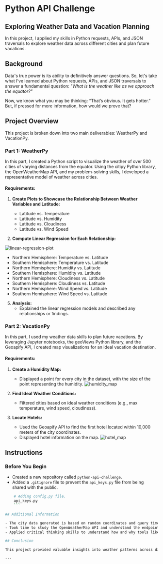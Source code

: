 # Python API Challenge

## Exploring Weather Data and Vacation Planning

In this project, I applied my skills in Python requests, APIs, and JSON traversals to explore weather data across different cities and plan future vacations.

## Background

Data's true power is its ability to definitively answer questions. So, let's take what I've learned about Python requests, APIs, and JSON traversals to answer a fundamental question: *"What is the weather like as we approach the equator?"*

Now, we know what you may be thinking: “That’s obvious. It gets hotter.” But, if pressed for more information, how would we prove that?

## Project Overview

This project is broken down into two main deliverables: WeatherPy and VacationPy.

### Part 1: WeatherPy

In this part, I created a Python script to visualize the weather of over 500 cities of varying distances from the equator. Using the citipy Python library, the OpenWeatherMap API, and my problem-solving skills, I developed a representative model of weather across cities.

#### Requirements:

1. **Create Plots to Showcase the Relationship Between Weather Variables and Latitude:**
   - Latitude vs. Temperature
   - Latitude vs. Humidity
   - Latitude vs. Cloudiness
   - Latitude vs. Wind Speed

2. **Compute Linear Regression for Each Relationship:**

![linear-regression-plot](https://github.com/user-attachments/assets/d12c99e2-9638-4b8f-9530-d2b251bba58e)

   - Northern Hemisphere: Temperature vs. Latitude
   - Southern Hemisphere: Temperature vs. Latitude
   - Northern Hemisphere: Humidity vs. Latitude
   - Southern Hemisphere: Humidity vs. Latitude
   - Northern Hemisphere: Cloudiness vs. Latitude
   - Southern Hemisphere: Cloudiness vs. Latitude
   - Northern Hemisphere: Wind Speed vs. Latitude
   - Southern Hemisphere: Wind Speed vs. Latitude

5. **Analysis:**
   - Explained the linear regression models and described any relationships or findings.

### Part 2: VacationPy

In this part, I used my weather data skills to plan future vacations. By leveraging Jupyter notebooks, the geoViews Python library, and the Geoapify API, I created map visualizations for an ideal vacation destination.

#### Requirements:

1. **Create a Humidity Map:**
   - Displayed a point for every city in the dataset, with the size of the point representing the humidity.
    ![humidity_map](https://github.com/user-attachments/assets/2138cc87-40d7-49a3-be65-41e1c5fa262d)

2. **Find Ideal Weather Conditions:**
   - Filtered cities based on ideal weather conditions (e.g., max temperature, wind speed, cloudiness).

3. **Locate Hotels:**
   - Used the Geoapify API to find the first hotel located within 10,000 meters of the city coordinates.
   - Displayed hotel information on the map.
![hotel_map](https://github.com/user-attachments/assets/bac89c89-462b-40bd-b923-19bc3aa8a98c)

## Instructions

### Before You Begin

- Created a new repository called `python-api-challenge`.
- Added a `.gitignore` file to prevent the `api_keys.py` file from being shared with the public.
```bash
    # Adding config.py file.
    api_keys.py
    ```

## Additional Information

- The city data generated is based on random coordinates and query times, so outputs may vary.
- Took time to study the OpenWeatherMap API and understand the endpoints and JSON structure.
- Applied critical thinking skills to understand how and why tools like citipy and OpenWeatherMap API are recommended.

## Conclusion

This project provided valuable insights into weather patterns across different cities and helped plan ideal vacation destinations based on weather conditions. The visualizations and analyses offer a strong foundation for future data analytics projects.

---


